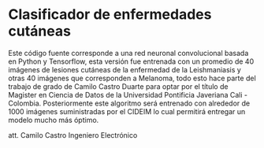 # Clasificador de enfermedades cutáneas 

Este código fuente corresponde a una red neuronal convolucional basada en Python y Tensorflow, esta versión fue entrenada con un promedio de 40 imágenes de lesiones cutáneas de la enfermedad de la Leishmaniasis y otras 40 imágenes que corresponden a Melanoma, todo esto hace parte del trabajo de grado de Camilo Castro Duarte para optar por el título de Magister en Ciencia de Datos de la Universidad Pontificia Javeriana Cali - Colombia. 
Posteriormente este algoritmo será entrenado con alrededor de 1000 imágenes suministradas por el CIDEIM lo cual permitirá entregar un modelo mucho más óptimo. 

att. Camilo Castro
Ingeniero Electrónico
